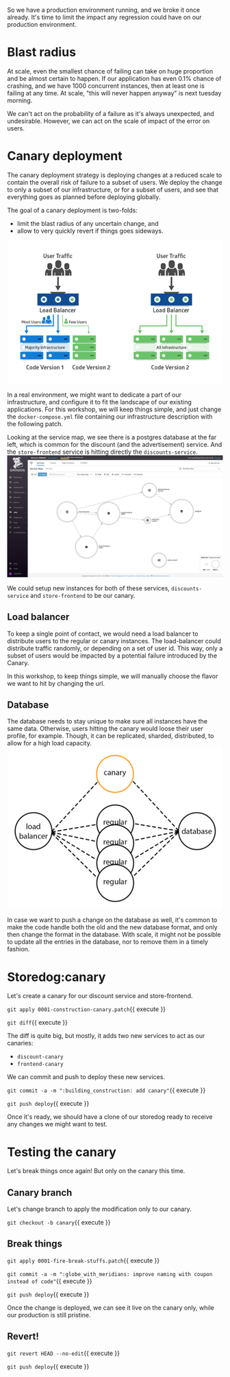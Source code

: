 So we have a production environment running, and we broke it once already.
It's time to limit the impact any regression could have on our production environment.

# Blast radius

At scale, even the smallest chance of failing can take on huge proportion and be almost certain to happen.
If our application has even 0.1% chance of crashing, and we have 1000 concurrent instances, then at least one is failing at any time.
At scale, "this will never happen anyway" is next tuesday morning.

We can't act on the probability of a failure as it's always unexpected, and undesirable.
However, we can act on the scale of impact of the error on users.

# Canary deployment

The canary deployment strategy is deploying changes at a reduced scale to contain the overall risk of failure to a subset of users.
We deploy the change to only a subset of our infrastructure, or for a subset of users, and see that everything goes as planned before deploying globally.

The goal of a canary deployment is two-folds:
- limit the blast radius of any uncertain change, and
- allow to very quickly revert if things goes sideways.

![](assets/canary-deployment.png)

In a real environment, we might want to dedicate a part of our infrastructure, and configure it to fit the landscape of our existing applications.
For this workshop, we will keep things simple, and just change the `docker-compose.yml` file containing our infrastructure description with the following patch.

Looking at the service map, we see there is a postgres database at the far left, which is common for the discount (and the advertisement) service.
And the `store-frontend` service is hitting directly the `discounts-service`.
![](assets/service-map.png)

We could setup new instances for both of these services, `discounts-service` and `store-frontend` to be our canary.

## Load balancer

To keep a single point of contact, we would need a load balancer to distribute users to the regular or canary instances.
The load-balancer could distribute traffic randomly, or depending on a set of user id.
This way, only a subset of users would be impacted by a potential failure introduced by the Canary.

In this workshop, to keep things simple, we will manually choose the flavor we want to hit by changing the url.

## Database

The database needs to stay unique to make sure all instances have the same data.
Otherwise, users hitting the canary would loose their user profile, for example.
Though, it can be replicated, sharded, distributed, to allow for a high load capacity.
![](assets/canary.png)

In case we want to push a change on the database as well, it's common to make the code handle both the old and the new database format, and only then change the format in the database.
With scale, it might not be possible to update all the entries in the database, nor to remove them in a timely fashion.

# Storedog:canary

Let's create a canary for our discount service and store-frontend.

`git apply 0001-construction-canary.patch`{{ execute }}

`git diff`{{ execute }}

The diff is quite big, but mostly, it adds two new services to act as our canaries:
- `discount-canary`
- `frontend-canary`

We can commit and push to deploy these new services.

`git commit -a -m ":building_construction: add canary"`{{ execute }}

`git push deploy`{{ execute }}

Once it's ready, we should have a clone of our storedog ready to receive any changes we might want to test.

# Testing the canary

Let's break things once again!
But only on the canary this time.

## Canary branch

Let's change branch to apply the modification only to our canary.

`git checkout -b canary`{{ execute }}

## Break things

`git apply 0001-fire-break-stuffs.patch`{{ execute }}

`git commit -a -m ":globe_with_meridians: improve naming with coupon instead of code"`{{ execute }}

`git push deploy`{{ execute }}

Once the change is deployed, we can see it live on the canary only, while our production is still pristine.

## Revert!

`git revert HEAD --no-edit`{{ execute }}

`git push deploy`{{ execute }}

<!--

# Blue/green deployment

A simpler alternative to the canary deployment strategy is the Blue/green deployment strategy.
It consists of deploying both version concurrently, and switching the traffic from one version to the next.
It doesn't reduce the blast radius of a potential failure, but if anything goes sideways, reverting is still very fast.

Let's deploy a new environment for the canary!

> TODO I am not sure how best to "simulate" or provide two concurrently running environment.
I was thinking of modifying the docker-compose to have several replicas all pointing to the same database, and reloading only one of the replica with the new image.
We will have the attendee imagine a load balancer, pointing to these 2 replicas, one of which is the canary.
As we will operate on the discount services, it would mean spinning a canary front-end as well, though.

> TODO It might make more sense to move this step to after we have synthetics test running, as a part of deploying a change, maybe? But it might get confusin in the story: having the canary deployment in the middle of the end-to-end testing.

---

Fun fact (which is not so fun) the canary term comes from the canaries that miners were using in Coal mines to alert of a potential inodor but toxic gas leaks. The canary would die first from ashpyxie, alerting the miners of the gas leak.

# Digging In

Going further than canary deployments, there are some more strategies we can adopt - they all adopt the same pattern as canary development.

- [Feature flags](https://featureflags.io) are a way to activate and show some features of an application only for a subset of users.
They are lightweight and fast to implement in your own code base.
This comes with some limitations, however, as they are only available from within the application.
It cannot protect from failures in the infrastructure, or from bug crashing the application, even for users without the feature flags activated.

- Blue-green deployments are like canary deployments, but switching the whole traffic from one version to the other. A canary deployment is usually preferable as are less risky.

- Rolling deployments are like canary deployments, but are performed by switching traffic progressively from one version to the next.
This practice is tangential to the idea of keeping several versions of the same software system available.

-->



